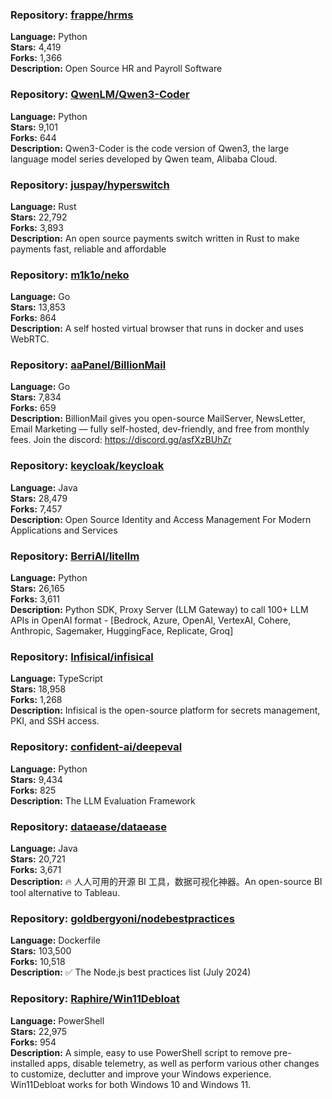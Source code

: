 ### **Repository:** [frappe/hrms](https://github.com/frappe/hrms)

**Language:** Python  
**Stars:** 4,419  
**Forks:** 1,366  
**Description:** Open Source HR and Payroll Software

### **Repository:** [QwenLM/Qwen3-Coder](https://github.com/QwenLM/Qwen3-Coder)

**Language:** Python  
**Stars:** 9,101  
**Forks:** 644  
**Description:** Qwen3-Coder is the code version of Qwen3, the large language model series developed by Qwen team, Alibaba Cloud.

### **Repository:** [juspay/hyperswitch](https://github.com/juspay/hyperswitch)

**Language:** Rust  
**Stars:** 22,792  
**Forks:** 3,893  
**Description:** An open source payments switch written in Rust to make payments fast, reliable and affordable

### **Repository:** [m1k1o/neko](https://github.com/m1k1o/neko)

**Language:** Go  
**Stars:** 13,853  
**Forks:** 864  
**Description:** A self hosted virtual browser that runs in docker and uses WebRTC.

### **Repository:** [aaPanel/BillionMail](https://github.com/aaPanel/BillionMail)

**Language:** Go  
**Stars:** 7,834  
**Forks:** 659  
**Description:** BillionMail gives you open-source MailServer, NewsLetter, Email Marketing — fully self-hosted, dev-friendly, and free from monthly fees. Join the discord: https://discord.gg/asfXzBUhZr

### **Repository:** [keycloak/keycloak](https://github.com/keycloak/keycloak)

**Language:** Java  
**Stars:** 28,479  
**Forks:** 7,457  
**Description:** Open Source Identity and Access Management For Modern Applications and Services

### **Repository:** [BerriAI/litellm](https://github.com/BerriAI/litellm)

**Language:** Python  
**Stars:** 26,165  
**Forks:** 3,611  
**Description:** Python SDK, Proxy Server (LLM Gateway) to call 100+ LLM APIs in OpenAI format - [Bedrock, Azure, OpenAI, VertexAI, Cohere, Anthropic, Sagemaker, HuggingFace, Replicate, Groq]

### **Repository:** [Infisical/infisical](https://github.com/Infisical/infisical)

**Language:** TypeScript  
**Stars:** 18,958  
**Forks:** 1,268  
**Description:** Infisical is the open-source platform for secrets management, PKI, and SSH access.

### **Repository:** [confident-ai/deepeval](https://github.com/confident-ai/deepeval)

**Language:** Python  
**Stars:** 9,434  
**Forks:** 825  
**Description:** The LLM Evaluation Framework

### **Repository:** [dataease/dataease](https://github.com/dataease/dataease)

**Language:** Java  
**Stars:** 20,721  
**Forks:** 3,671  
**Description:** 🔥 人人可用的开源 BI 工具，数据可视化神器。An open-source BI tool alternative to Tableau.

### **Repository:** [goldbergyoni/nodebestpractices](https://github.com/goldbergyoni/nodebestpractices)

**Language:** Dockerfile  
**Stars:** 103,500  
**Forks:** 10,518  
**Description:** ✅ The Node.js best practices list (July 2024)

### **Repository:** [Raphire/Win11Debloat](https://github.com/Raphire/Win11Debloat)

**Language:** PowerShell  
**Stars:** 22,975  
**Forks:** 954  
**Description:** A simple, easy to use PowerShell script to remove pre-installed apps, disable telemetry, as well as perform various other changes to customize, declutter and improve your Windows experience. Win11Debloat works for both Windows 10 and Windows 11.

